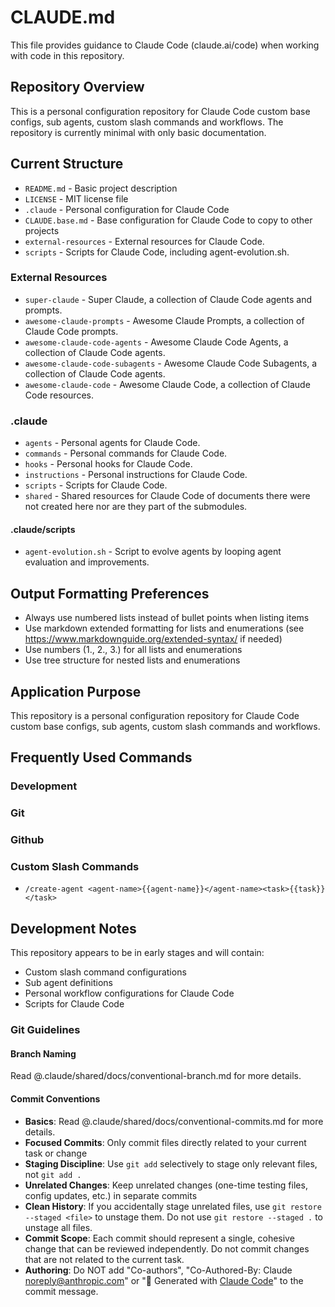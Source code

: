 # CLAUDE.md

This file provides guidance to Claude Code (claude.ai/code) when working with code in this repository.

## Repository Overview

This is a personal configuration repository for Claude Code custom base configs, sub agents, custom slash commands and workflows. The repository is currently minimal with only basic documentation.

## Current Structure

- `README.md` - Basic project description
- `LICENSE` - MIT license file
- `.claude` - Personal configuration for Claude Code
- `CLAUDE.base.md` - Base configuration for Claude Code to copy to other projects
- `external-resources` - External resources for Claude Code.
- `scripts` - Scripts for Claude Code, including agent-evolution.sh.

### External Resources

- `super-claude` - Super Claude, a collection of Claude Code agents and prompts.
- `awesome-claude-prompts` - Awesome Claude Prompts, a collection of Claude Code prompts.
- `awesome-claude-code-agents` - Awesome Claude Code Agents, a collection of Claude Code agents.
- `awesome-claude-code-subagents` - Awesome Claude Code Subagents, a collection of Claude Code agents.
- `awesome-claude-code` - Awesome Claude Code, a collection of Claude Code resources.

### .claude

- `agents` - Personal agents for Claude Code.
- `commands` - Personal commands for Claude Code.
- `hooks` - Personal hooks for Claude Code.
- `instructions` - Personal instructions for Claude Code.
- `scripts` - Scripts for Claude Code.
- `shared` - Shared resources for Claude Code of documents there were not created here nor are they part of the submodules.

#### .claude/scripts

- `agent-evolution.sh` - Script to evolve agents by looping agent evaluation and improvements.

## Output Formatting Preferences

- Always use numbered lists instead of bullet points when listing items
- Use markdown extended formatting for lists and enumerations (see https://www.markdownguide.org/extended-syntax/ if needed)
- Use numbers (1., 2., 3.) for all lists and enumerations
- Use tree structure for nested lists and enumerations

## Application Purpose

This repository is a personal configuration repository for Claude Code custom base configs, sub agents, custom slash commands and workflows.

## Frequently Used Commands

### Development

<!-- TODO: Add development commands -->

### Git

<!-- TODO: Add git commands -->

### Github

<!-- TODO: Add gh commands -->

### Custom Slash Commands

<!-- TODO: Add custom slash commands -->

- `/create-agent <agent-name>{{agent-name}}</agent-name><task>{{task}}</task>`


## Development Notes

This repository appears to be in early stages and will contain:
- Custom slash command configurations
- Sub agent definitions
- Personal workflow configurations for Claude Code
- Scripts for Claude Code

### Git Guidelines

#### Branch Naming

Read @.claude/shared/docs/conventional-branch.md for more details.

#### Commit Conventions

- **Basics**: Read @.claude/shared/docs/conventional-commits.md for more details.
- **Focused Commits**: Only commit files directly related to your current task or change
- **Staging Discipline**: Use `git add` selectively to stage only relevant files, not `git add .`
- **Unrelated Changes**: Keep unrelated changes (one-time testing files, config updates, etc.) in separate commits
- **Clean History**: If you accidentally stage unrelated files, use `git restore --staged <file>` to unstage them. Do not use `git restore --staged .` to unstage all files.
- **Commit Scope**: Each commit should represent a single, cohesive change that can be reviewed independently. Do not commit changes that are not related to the current task.
- **Authoring**: Do NOT add "Co-authors", "Co-Authored-By: Claude <noreply@anthropic.com>" or "🤖 Generated with [Claude Code](https://claude.ai/code)" to the commit message.
